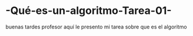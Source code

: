# -Qué-es-un-algoritmo-Tarea-01-
buenas tardes profesor aquí le presento mi tarea sobre que es el algoritmo
